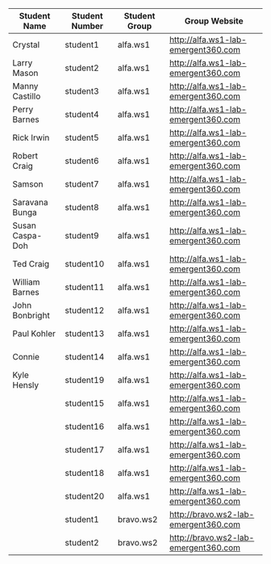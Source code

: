Student Name | Student Number | Student Group | Group Website
------------ | ---------------| ---------- | ------------
Crystal	| student1	| alfa.ws1	| http://alfa.ws1-lab-emergent360.com
Larry Mason	| student2	| alfa.ws1 | http://alfa.ws1-lab-emergent360.com
Manny Castillo | student3	| alfa.ws1	| http://alfa.ws1-lab-emergent360.com
Perry Barnes	| student4	| alfa.ws1	| http://alfa.ws1-lab-emergent360.com
Rick Irwin	| student5	| alfa.ws1	| http://alfa.ws1-lab-emergent360.com
Robert Craig	| student6	| alfa.ws1	| http://alfa.ws1-lab-emergent360.com
Samson	| student7	| alfa.ws1	| http://alfa.ws1-lab-emergent360.com
Saravana Bunga	| student8	| alfa.ws1	| http://alfa.ws1-lab-emergent360.com
Susan Caspa-Doh	| student9	| alfa.ws1	| http://alfa.ws1-lab-emergent360.com
Ted Craig	| student10	| alfa.ws1	| http://alfa.ws1-lab-emergent360.com
William Barnes	| student11	| alfa.ws1	| http://alfa.ws1-lab-emergent360.com
John Bonbright | student12	| alfa.ws1	| http://alfa.ws1-lab-emergent360.com
Paul Kohler	| student13	| alfa.ws1	| http://alfa.ws1-lab-emergent360.com
Connie	| student14 |	alfa.ws1	| http://alfa.ws1-lab-emergent360.com
Kyle Hensly | student19	| alfa.ws1 | http://alfa.ws1-lab-emergent360.com
	| student15	| alfa.ws1 | http://alfa.ws1-lab-emergent360.com
	| student16	| alfa.ws1 | http://alfa.ws1-lab-emergent360.com
	| student17	| alfa.ws1 | http://alfa.ws1-lab-emergent360.com
	| student18	| alfa.ws1 | http://alfa.ws1-lab-emergent360.com
	| student20	| alfa.ws1 | http://alfa.ws1-lab-emergent360.com
	| student1	| bravo.ws2 | http://bravo.ws2-lab-emergent360.com
	| student2	| bravo.ws2 | http://bravo.ws2-lab-emergent360.com

